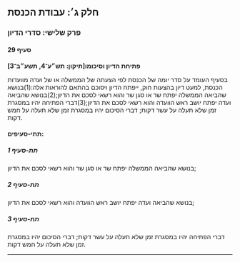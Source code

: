 ## חלק ג׳: עבודת הכנסת

### פרק שלישי: סדרי הדיון

#### סעיף 29

**פתיחת הדיון וסיכומו[תיקון: תש״ע־4, תשע״ב־3]**

בסעיף העומד על סדר יומה של הכנסת לפי הצעתה של 
הממשלה או של ועדה מוועדות הכנסת, למעט דיון בהצעות חוק, ייפתח הדיון 
ויסוכם בהתאם להוראות אלה:(1)בנושא שהביאה הממשלה יפתח שר או סגן שר והוא רשאי לסכם את הדיון;(2)בנושא שהביאה ועדה יפתח יושב ראש הוועדה והוא רשאי לסכם את הדיון;(3)דברי הפתיחה יהיו במסגרת זמן שלא תעלה על עשר דקות; דברי הסיכום יהיו במסגרת זמן שלא תעלה על חמש דקות.

#### תתי-סעיפים:

##### תת-סעיף 1

בנושא שהביאה הממשלה יפתח שר או סגן שר והוא רשאי לסכם את הדיון;

##### תת-סעיף 2

בנושא שהביאה ועדה יפתח יושב ראש הוועדה והוא רשאי לסכם את הדיון;

##### תת-סעיף 3

דברי הפתיחה יהיו במסגרת זמן שלא תעלה על עשר דקות; דברי הסיכום יהיו במסגרת זמן שלא תעלה על חמש דקות.

----


